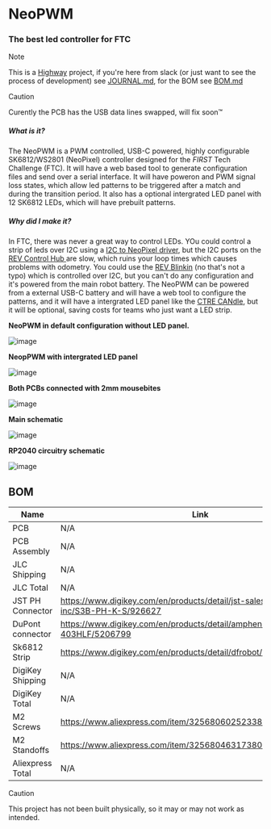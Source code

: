 # NeoPWM
### The best led controller for FTC
> [!NOTE]
> This is a [Highway](https://highway.hackclub.com) project, if you're here from slack (or just want to see the process of development) see [JOURNAL.md](https://github.com/PythonAtSea/NeoPWM/blob/main/JOURNAL.md), for the BOM see [BOM.md](https://github.com/PythonAtSea/NeoPWM/blob/main/BOM.md)

> [!CAUTION]
> Curently the PCB has the USB data lines swapped, will fix soon™

##### What is it?
The NeoPWM is a PWM controlled, USB-C powered, highly configurable SK6812/WS2801 (NeoPixel) controller designed for the _FIRST_ Tech Challenge (FTC). It will have a web based tool to generate configuration files and send over a serial interface. It will have poweron and PWM signal loss states, which allow led patterns to be triggered after a match and during the transition period. It also has a optional intergrated LED panel with 12 SK6812 LEDs, which will have prebuilt patterns. 
##### Why did I make it?
In FTC, there was never a great way to control LEDs. YOu could control a strip of leds over I2C using a [I2C to NeoPixel driver](https://www.adafruit.com/product/5766), but the I2C ports on the [REV Control Hub ](https://www.revrobotics.com/rev-31-1595/) are slow, which ruins your loop times which causes problems with odometry. You could use the [REV Blinkin](https://www.revrobotics.com/rev-11-1105/)
 (no that's not a typo) which is controlled over I2C, but you can't do any configuration and it's powered from the main robot battery. The NeoPWM can be powered from a external USB-C battery and will have a web tool to configure the patterns, and it will have a intergrated LED panel like the [CTRE CANdle](https://store.ctr-electronics.com/products/candle), but it will be optional, saving costs for teams who just want a LED strip.
 
**NeoPWM in default configuration without LED panel.**

![image](https://github.com/user-attachments/assets/02de5055-ee8a-48e3-bc93-0edae5d21c3f)

**NeopPWM with intergrated LED panel**

![image](https://github.com/user-attachments/assets/fbd9ea74-4b09-47cd-ba83-390263514754)

**Both PCBs connected with 2mm mousebites**

![image](https://github.com/user-attachments/assets/01e59cb3-def7-4b32-93c8-bb38d14880ce)

**Main schematic**

![image](https://github.com/user-attachments/assets/7c027ed0-51b9-41ee-92bd-1e93dc6bed1c)

**RP2040 circuitry schematic**

![image](https://github.com/user-attachments/assets/50e62bd0-ee1c-43a4-a82c-1fd83d5b0bb9)

## BOM
| Name | Link | Price |
| --- | ---| --: |
| PCB | N/A | $2.00 |
| PCB Assembly | N/A | $31.64 |
| JLC Shipping | N/A | $52.31 |
| JLC Total | N/A | $76.95 |
| JST PH Connector | https://www.digikey.com/en/products/detail/jst-sales-america-inc/S3B-PH-K-S/926627 | $1.31 |
| DuPont connector | https://www.digikey.com/en/products/detail/amphenol-cs-fci/68604-403HLF/5206799 | $1.15 |
| Sk6812 Strip | https://www.digikey.com/en/products/detail/dfrobot/FIT0750/14322609 | $23.62 |
| DigiKey Shipping | N/A | $6.99 |
| DigiKey Total | N/A | $37.91 |
| M2 Screws | https://www.aliexpress.com/item/3256806025233809.html | $1.34 |
| M2 Standoffs | https://www.aliexpress.com/item/3256804631738035.html | $2.46 |
| Aliexpress Total | N/A | $3.80 |

> [!CAUTION]
> This project has not been built physically, so it may or may not work as intended.
